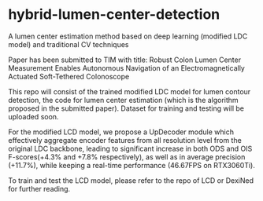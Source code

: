 # hybrid-lumen-center-detection
A lumen center estimation method based on deep learning (modified LDC model) and traditional CV techniques

Paper has been submitted to TIM with title: Robust Colon Lumen Center Measurement Enables Autonomous Navigation of an Electromagnetically Actuated Soft-Tethered Colonoscope

This repo will consist of the trained modified LDC model for lumen contour detection, the code for lumen center estimation (which is the algorithm proposed in the submitted paper). Dataset for training and testing will be uploaded soon.

For the modified LCD model, we propose a UpDecoder module which effectively aggregate encoder features from all resolution level from the original LDC backbone, leading to significant increase in both ODS and OIS F-scores(+4.3% and +7.8% respectively), as well as in average precision (+11.7%), while keeping a real-time performance (46.67FPS on RTX3060Ti).

<!--The lumen contour dataset (created from randomly selected subset images of LDPolypVideo dataset) can be found on: [onedrive](https://mycuhk-my.sharepoint.com/:f:/g/personal/1155079256_link_cuhk_edu_hk/EltFmbpMGAlFgwFRzkocLKwBwnSEk3fXOf43bCOlWVl2hA?e=w1kVVq)-->

To train and test the LCD model, please refer to the repo of LCD or DexiNed for further reading.

